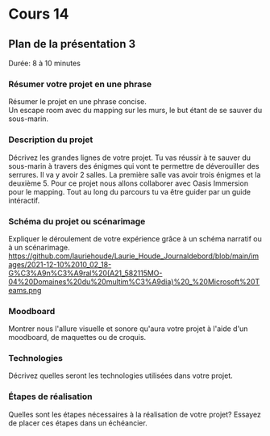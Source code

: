 # Cours 14
## Plan de la présentation 3
Durée: 8 à 10 minutes

### Résumer votre projet en une phrase
Résumer le projet en une phrase concise.   
Un escape room avec du mapping sur les murs, le but étant de se sauver du sous-marin.
### Description du projet 
Décrivez les grandes lignes de votre projet. 
Tu vas réussir à te sauver du sous-marin à travers des énigmes qui vont te permettre de déverouiller des serrures. Il va y avoir 2 salles. La première salle vas avoir trois énigmes et la deuxième 5. Pour ce projet nous allons collaborer avec Oasis Immersion pour le mapping. Tout au long du parcours tu va être guider par un guide intéractif.
### Schéma du projet ou scénarimage
Expliquer le déroulement de votre expérience grâce à un schéma narratif ou à un scénarimage. 
https://github.com/lauriehoude/Laurie_Houde_Journaldebord/blob/main/images/2021-12-10%2010_02_18-G%C3%A9n%C3%A9ral%20(A21_582115MO-04%20Domaines%20du%20multim%C3%A9dia)%20_%20Microsoft%20Teams.png
### Moodboard
Montrer nous l'allure visuelle et sonore qu'aura votre projet à l'aide d'un moodboard, de maquettes ou de croquis. 

### Technologies
Décrivez quelles seront les technologies utilisées dans votre projet. 

### Étapes de réalisation
Quelles sont les étapes nécessaires à la réalisation de votre projet? Essayez de placer ces étapes dans un échéancier. 
